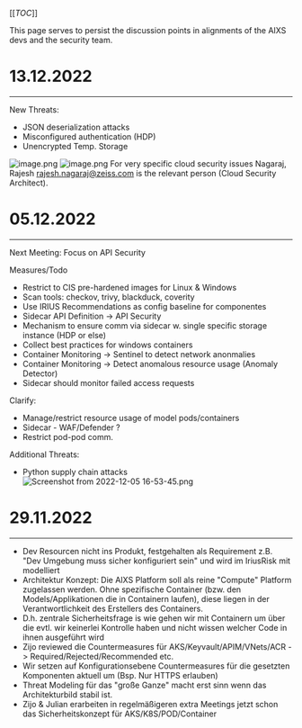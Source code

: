 [[_TOC_]]

This page serves to persist the discussion points in alignments of the AIXS devs and the security team.


# 13.12.2022
---
New Threats: 
- JSON deserialization attacks
- Misconfigured authentication (HDP)
- Unencrypted Temp. Storage

![image.png](/.attachments/image-f3f939c4-49f3-4aaf-9a14-37beeab12448.png)
![image.png](/.attachments/image-6ab34264-5c6f-46c3-8789-f08dcd79de54.png)
For very specific cloud security issues Nagaraj, Rajesh <rajesh.nagaraj@zeiss.com> is the relevant person (Cloud Security Architect).

# 05.12.2022
---
Next Meeting: Focus on API Security

Measures/Todo
- Restrict to CIS pre-hardened images for Linux & Windows
- Scan tools: checkov, trivy, blackduck, coverity
- Use IRIUS Recommendations as config baseline for componentes
- Sidecar API Definition -> API Security
- Mechanism to ensure comm via sidecar w. single specific storage instance (HDP or else)
- Collect best practices for windows containers
- Container Monitoring -> Sentinel to detect network anonmalies
- Container Monitoring -> Detect anomalous resource usage (Anomaly Detector)
- Sidecar should monitor failed access requests

Clarify:
- Manage/restrict resource usage of model pods/containers
- Sidecar - WAF/Defender ?
- Restrict pod-pod comm.


Additional Threats:
- Python supply chain attacks
![Screenshot from 2022-12-05 16-53-45.png](/.attachments/Screenshot%20from%202022-12-05%2016-53-45-e2bcfeac-f1ad-458a-863b-08289de935d7.png)

# 29.11.2022
---
- Dev Resourcen nicht ins Produkt, festgehalten als Requirement z.B. "Dev Umgebung muss sicher konfiguriert sein" und wird im IriusRisk mit modelliert
- Architektur Konzept: Die AIXS Platform soll als reine "Compute" Platform zugelassen werden. Ohne spezifische Container (bzw. den Models/Applikationen die in Containern laufen), diese liegen in der Verantwortlichkeit des Erstellers des Containers.
 - D.h. zentrale Sicherheitsfrage is wie gehen wir mit Containern um über die evtl. wir keinerlei Kontrolle haben und nicht wissen welcher Code in ihnen ausgeführt wird
- Zijo reviewed die Countermeasures für AKS/Keyvault/APIM/VNets/ACR -> Required/Rejected/Recommended etc.
- Wir setzen auf Konfigurationsebene Countermeasures für die gesetzten Komponenten aktuell um (Bsp. Nur HTTPS erlauben)
- Threat Modeling für das "große Ganze" macht erst sinn wenn das Architekturbild stabil ist.
- Zijo & Julian erarbeiten in regelmäßigeren extra Meetings jetzt schon das Sicherheitskonzept für AKS/K8S/POD/Container